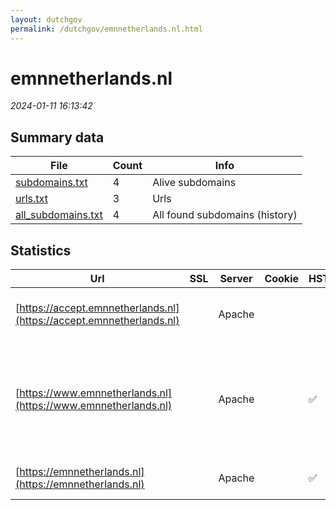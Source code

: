 ```yaml
---
layout: dutchgov
permalink: /dutchgov/emnnetherlands.nl.html
---
```



# emnnetherlands.nl
*2024-01-11 16:13:42*
## Summary data


| File       | Count | Info |
|------------|-------|------|
|[subdomains.txt](/data/emnnetherlands.nl/subdomains.txt)|4|Alive subdomains|
|[urls.txt](/data/emnnetherlands.nl/urls.txt)|3|Urls|
|[all_subdomains.txt](/data/emnnetherlands.nl/all_subdomains.txt)|4|All found subdomains (history)|


## Statistics


| Url | SSL | Server | Cookie | HSTS | CSP | XFO | XXP | RP | Tech |Title |
|------------|-------|------|------|------|------|------|------|------|------|------|
|[https://accept.emnnetherlands.nl](https://accept.emnnetherlands.nl)| |Apache| | | | | | :white_check_mark: |Apache HTTP Server Basic|401 Unauthorized|
|[https://www.emnnetherlands.nl](https://www.emnnetherlands.nl)| |Apache| |:white_check_mark: | :white_check_mark:| :white_check_mark: | | :white_check_mark: |Apache HTTP Server Drupal:9 HSTS OWL Carousel PHP jQuery|EMN Nederland|
|[https://emnnetherlands.nl](https://emnnetherlands.nl)| |Apache| |:white_check_mark: | :white_check_mark:| :white_check_mark: | | :white_check_mark: |Apache HTTP Server|301 Moved Perman...|